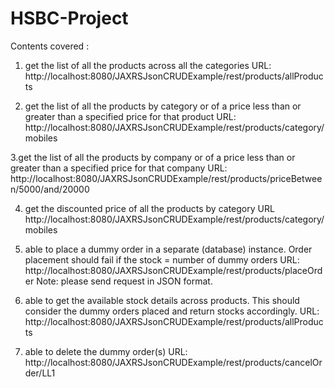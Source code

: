 # HSBC-Project
Contents covered :

1. get the list of all the products across all the categories
URL:   http://localhost:8080/JAXRSJsonCRUDExample/rest/products/allProducts

 2. get the list of all the products by category or of a price less than or greater than    a specified price for that product
URL:  http://localhost:8080/JAXRSJsonCRUDExample/rest/products/category/mobiles

3.get the list of all the products by company or of a price less than or greater than a specified price for that company
URL: http://localhost:8080/JAXRSJsonCRUDExample/rest/products/priceBetween/5000/and/20000

4. get the discounted price of all the products by category
URL http://localhost:8080/JAXRSJsonCRUDExample/rest/products/category/mobiles

5. able to place a dummy order in a separate (database) instance. Order placement should fail if the stock = number of dummy orders 
URL: http://localhost:8080/JAXRSJsonCRUDExample/rest/products/placeOrder
Note: please send request in JSON format.

6.  able to get the available stock details across products. This should consider the dummy orders placed and return stocks accordingly. 
URL: http://localhost:8080/JAXRSJsonCRUDExample/rest/products/allProducts

7.  able to delete the dummy order(s)
URL:  http://localhost:8080/JAXRSJsonCRUDExample/rest/products/cancelOrder/LL1
 

